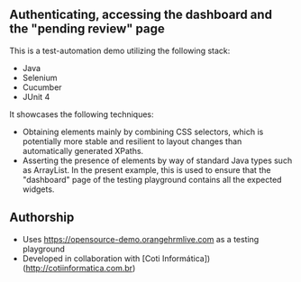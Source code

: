 ## Authenticating, accessing the dashboard and the "pending review" page

This is a test-automation demo utilizing the following stack:
- Java
- Selenium
- Cucumber
- JUnit 4

It showcases the following techniques:
- Obtaining elements mainly by combining CSS selectors, which is potentially more stable and resilient to layout changes than automatically generated XPaths.
- Asserting the presence of elements by way of standard Java types such as ArrayList. In the present example, this is used to ensure that the "dashboard" page of the testing playground contains all the expected widgets.

## Authorship

- Uses https://opensource-demo.orangehrmlive.com as a testing playground
- Developed in collaboration with [Coti Informática])(http://cotiinformatica.com.br)
